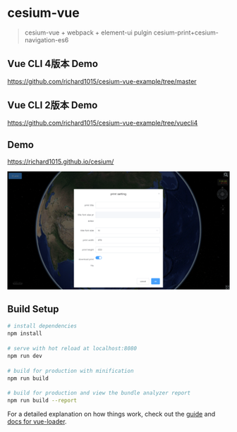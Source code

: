 # cesium-vue

> cesium-vue + webpack + element-ui
> pulgin cesium-print+cesium-navigation-es6

## Vue CLI 4版本 Demo

https://github.com/richard1015/cesium-vue-example/tree/master

## Vue CLI 2版本 Demo

https://github.com/richard1015/cesium-vue-example/tree/vuecli4

## Demo

https://richard1015.github.io/cesium/

![演示](/demo.png "demo.png")

## Build Setup

``` bash
# install dependencies
npm install

# serve with hot reload at localhost:8080
npm run dev

# build for production with minification
npm run build

# build for production and view the bundle analyzer report
npm run build --report
```

For a detailed explanation on how things work, check out the [guide](http://vuejs-templates.github.io/webpack/) and [docs for vue-loader](http://vuejs.github.io/vue-loader).


